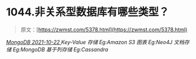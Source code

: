 <!--yml
category: 未分类
date: 0001-01-01 00:00:00
--->

# 1044.非关系型数据库有哪些类型？

> 原文：[https://zwmst.com/5378.html](https://zwmst.com/5378.html)

   [ *MongoDB* ](https://zwmst.com/mongodb)*[ <time datetime="2021-10-23T01:45:44+08:00"> 2021-10-22 </time> ](https://zwmst.com/5378.html)  Key-Value 存储 Eg:Amazon S3
图表 Eg:Neo4J
文档存储 Eg:MongoDB
基于列存储 Eg:Cassandra*